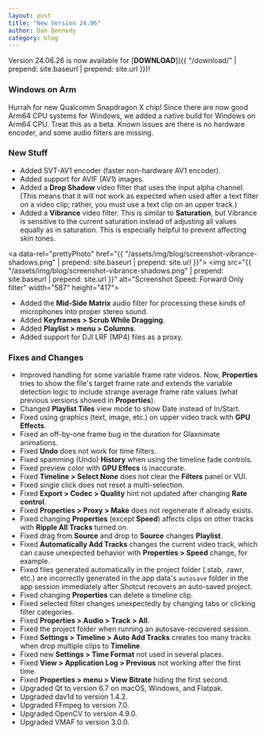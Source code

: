```yaml
---
layout: post
title: "New Version 24.06"
author: Dan Dennedy
category: blog
---
```


Version 24.06.26 is now available for [**DOWNLOAD**]({{ "/download/" | prepend: site.baseurl | prepend: site.url }})!

### Windows on Arm

Hurrah for new Qualcomm Snapdragon X chip! Since there are now good Arm64 CPU systems for Windows,
we added a native build for Windows on Arm64 CPU. Treat this as a beta.
Known issues are there is no hardware encoder, and some audio filters are missing.

### New Stuff

- Added SVT-AV1 encoder (faster non-hardware AV1 encoder).
- Added support for AVIF (AV1) images.
- Added a **Drop Shadow** video filter that uses the input alpha channel. (This means that it will not work as expected when used after a text filter on a video clip; rather, you must use a text clip on an upper track.)
- Added a **Vibrance** video filter. This is similar to **Saturation**, but Vibrance is sensitive to the current saturation instead of adjusting all values equally as in saturation. This is especially helpful to prevent affecting skin tones. 

<a data-rel="prettyPhoto" href="{{ "/assets/img/blog/screenshot-vibrance-shadows.png" | prepend: site.baseurl | prepend: site.url }}">
<img src="{{ "/assets/img/blog/screenshot-vibrance-shadows.png" | prepend: site.baseurl | prepend: site.url }}"
alt="Screenshot Speed: Forward Only filter" width="587" height="417"></a>

- Added the **Mid-Side Matrix** audio filter for processing these kinds of microphones into proper stereo sound.
- Added **Keyframes > Scrub While Dragging**.
- Added **Playlist > menu > Columns**.
- Added support for DJI LRF (MP4) files as a proxy.
  
### Fixes and Changes

- Improved handling for some variable frame rate videos. Now, **Properties** tries to show the file's target frame rate and extends the variable detection logic to include strange average frame rate values (what previous versions showed in **Properties**).
- Changed **Playlist Tiles** view mode to show Date instead of In/Start.
- Fixed using graphics (text, image, etc.) on upper video track with **GPU Effects**.
- Fixed an off-by-one frame bug in the duration for Glaxnimate animations.
- Fixed **Undo** does not work for time filters.
- Fixed spamming (Undo) **History** when using the timeline fade controls.
- Fixed preview color with **GPU Effecs** is inaccurate.
- Fixed **Timeline > Select None** does not clear the **Filters** panel or VUI.
- Fixed single click does not reset a multi-selection.
- Fixed **Export > Codec > Quality** hint not updated after changing **Rate control**.
- Fixed **Properties > Proxy > Make** does not regenerate if already exists.
- Fixed changing **Properties** (except **Speed**) affects clips on other tracks with **Ripple All Tracks** turned on.
- Fixed drag from **Source** and drop to **Source** changes **Playlist**.
- Fixed **Automatically Add Tracks** changes the current video track, which can cause unexpected behavior with **Properties > Speed** change, for example.
- Fixed files generated automatically in the project folder (.stab, .rawr, etc.) are incorrectly generated in the app data's `autosave` folder in the app session immediately after Shotcut recovers an auto-saved project.
- Fixed changing **Properties** can delete a timeline clip.
- Fixed selected filter changes unexpectedly by changing tabs or clicking filter categories.
- Fixed **Properties > Audio > Track > All**.
- Fixed the project folder when running an autosave-recovered session.
- Fixed **Settings > Timeline > Auto Add Tracks** creates too many tracks when drop multiple clips to **Timeline**.
- Fixed new **Settings > Time Format** not used in several places.
- Fixed **View > Application Log > Previous** not working after the first time.
- Fixed **Properties > menu > View Bitrate** hiding the first second.
- Upgraded Qt to version 6.7 on macOS, Windows, and Flatpak.
- Upgraded dav1d to version 1.4.2.
- Upgraded FFmpeg to version 7.0.
- Upgraded OpenCV to version 4.9.0.
- Upgraded VMAF to version 3.0.0.
